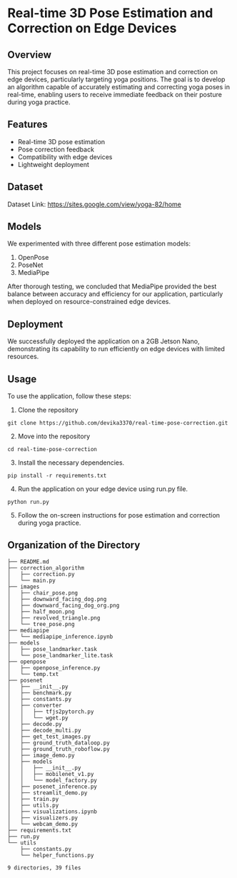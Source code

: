# Real-time 3D Pose Estimation and Correction on Edge Devices

## Overview
This project focuses on real-time 3D pose estimation and correction on edge devices, particularly targeting yoga positions. The goal is to develop an algorithm capable of accurately estimating and correcting yoga poses in real-time, enabling users to receive immediate feedback on their posture during yoga practice.

## Features
- Real-time 3D pose estimation
- Pose correction feedback
- Compatibility with edge devices
- Lightweight deployment

## Dataset
Dataset Link: https://sites.google.com/view/yoga-82/home

## Models
We experimented with three different pose estimation models:
1. OpenPose
2. PoseNet
3. MediaPipe

After thorough testing, we concluded that MediaPipe provided the best balance between accuracy and efficiency for our application, particularly when deployed on resource-constrained edge devices.

## Deployment
We successfully deployed the application on a 2GB Jetson Nano, demonstrating its capability to run efficiently on edge devices with limited resources.

## Usage
To use the application, follow these steps:
1. Clone the repository
```
git clone https://github.com/devika3370/real-time-pose-correction.git
```
2. Move into the repository
```
cd real-time-pose-correction
```
3. Install the necessary dependencies.
```
pip install -r requirements.txt
```
4. Run the application on your edge device using run.py file.
```
python run.py
```
5. Follow the on-screen instructions for pose estimation and correction during yoga practice.


## Organization of the Directory
```
├── README.md
├── correction_algorithm
│   ├── correction.py
│   └── main.py
├── images
│   ├── chair_pose.png
│   ├── downward_facing_dog.png
│   ├── downward_facing_dog_org.png
│   ├── half_moon.png
│   ├── revolved_triangle.png
│   └── tree_pose.png
├── mediapipe
│   └── mediapipe_inference.ipynb
├── models
│   ├── pose_landmarker.task
│   └── pose_landmarker_lite.task
├── openpose
│   ├── openpose_inference.py
│   └── temp.txt
├── posenet
│   ├── __init__.py
│   ├── benchmark.py
│   ├── constants.py
│   ├── converter
│   │   ├── tfjs2pytorch.py
│   │   └── wget.py
│   ├── decode.py
│   ├── decode_multi.py
│   ├── get_test_images.py
│   ├── ground_truth_dataloop.py
│   ├── ground_truth_roboflow.py
│   ├── image_demo.py
│   ├── models
│   │   ├── __init__.py
│   │   ├── mobilenet_v1.py
│   │   └── model_factory.py
│   ├── posenet_inference.py
│   ├── streamlit_demo.py
│   ├── train.py
│   ├── utils.py
│   ├── visualizations.ipynb
│   ├── visualizers.py
│   └── webcam_demo.py
├── requirements.txt
├── run.py
└── utils
    ├── constants.py
    └── helper_functions.py

9 directories, 39 files
```

